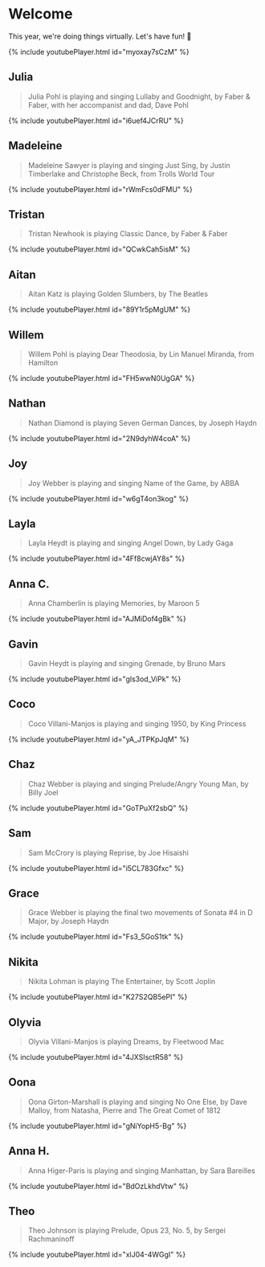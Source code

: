 # Welcome

This year, we're doing things virtually. Let's have fun! :musical_score:

{% include youtubePlayer.html id="myoxay7sCzM" %}

## Julia
> Julia Pohl is playing and singing Lullaby and Goodnight, by Faber & Faber, with her accompanist and dad, Dave Pohl

{% include youtubePlayer.html id="i6uef4JCrRU" %}

## Madeleine
> Madeleine Sawyer is playing and singing Just Sing, by Justin Timberlake and Christophe Beck, from Trolls World Tour

{% include youtubePlayer.html id="rWmFcs0dFMU" %}

## Tristan 
> Tristan Newhook is playing Classic Dance, by Faber & Faber 

{% include youtubePlayer.html id="QCwkCah5isM" %}

## Aitan 
> Aitan Katz is playing Golden Slumbers, by The Beatles

{% include youtubePlayer.html id="89Y1r5pMgUM" %}

## Willem
> Willem Pohl is playing Dear Theodosia, by Lin Manuel Miranda, from Hamilton

{% include youtubePlayer.html id="FH5wwN0UgGA" %}

## Nathan
> Nathan Diamond is playing Seven German Dances, by Joseph Haydn

{% include youtubePlayer.html id="2N9dyhW4coA" %}

## Joy
> Joy Webber is playing and singing Name of the Game, by ABBA

{% include youtubePlayer.html id="w6gT4on3kog" %}

## Layla
> Layla Heydt is playing and singing Angel Down, by Lady Gaga

{% include youtubePlayer.html id="4Ff8cwjAY8s" %}

## Anna C.
> Anna Chamberlin is playing Memories, by Maroon 5

{% include youtubePlayer.html id="AJMiDof4gBk" %}

## Gavin
> Gavin Heydt is playing and singing Grenade, by Bruno Mars

{% include youtubePlayer.html id="gls3od_ViPk" %}

## Coco
> Coco Villani-Manjos is playing and singing 1950, by King Princess

{% include youtubePlayer.html id="yA_JTPKpJqM" %}

## Chaz
> Chaz Webber is playing and singing Prelude/Angry Young Man, by Billy Joel

{% include youtubePlayer.html id="GoTPuXf2sbQ" %}

## Sam
> Sam McCrory is playing Reprise, by Joe Hisaishi

{% include youtubePlayer.html id="i5CL783Gfxc" %}

## Grace
> Grace Webber is playing the final two movements of Sonata #4 in D Major, by Joseph Haydn

{% include youtubePlayer.html id="Fs3_5GoS1tk" %}

## Nikita
> Nikita Lohman is playing The Entertainer, by Scott Joplin

{% include youtubePlayer.html id="K27S2QB5ePI" %}

## Olyvia
> Olyvia Villani-Manjos is playing Dreams, by Fleetwood Mac

{% include youtubePlayer.html id="4JXSIsctR58" %}

## Oona
> Oona Girton-Marshall is playing and singing No One Else, by Dave Malloy, from Natasha, Pierre and The Great Comet of 1812

{% include youtubePlayer.html id="gNiYopH5-Bg" %}

## Anna H.
> Anna Higer-Paris is playing and singing Manhattan, by Sara Bareilles

{% include youtubePlayer.html id="BdOzLkhdVtw" %}

## Theo
> Theo Johnson is playing Prelude, Opus 23, No. 5, by Sergei Rachmaninoff

{% include youtubePlayer.html id="xlJ04-4WGgI" %}
